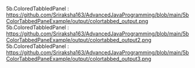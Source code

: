 5b.ColoredTabbledPanel : https://github.com/Sriraksha163/AdvancedJavaProgramming/blob/main/5bColorTabbedPaneExample/output/colortabbed_output.png
5b.ColoredTabbledPanel : https://github.com/Sriraksha163/AdvancedJavaProgramming/blob/main/5bColorTabbedPaneExample/output/colortabbed_output2.png
5b.ColoredTabbledPanel : https://github.com/Sriraksha163/AdvancedJavaProgramming/blob/main/5bColorTabbedPaneExample/output/colortabbed_output3.png
